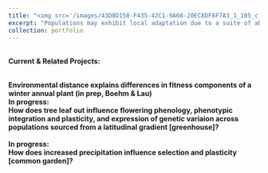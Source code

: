 ```yaml
---
title: "<img src='/images/43D8D150-F435-42C1-9A66-20EC8DF8F7A3_1_105_c.jpeg' align='right' width='300' height='300'>How does environmental distance influence local adaptation and the strength of selection?"
excerpt: "Populations may exhibit local adaptation due to a suite of abiotic and biotic selection pressures. Local adaptation can be assessed with reciprocal transplant experiments or by provenance trials where many source populations are planted into multiple common gardens across broad environmental gradients. Climate change may disrupt patterns of local adaptation. If so, then populations might not necessarily have highest fitness in environments closely matching the current environmental conditions of their source locations. Investigating local adaptation in relation to both geographic and environmental distance across key life history transitions may provide insight into the limitations of local adaptation and potential evolutionary consequences under climate change. <br/>"
collection: portfolio
---
```


<br/><strong>Current & Related Projects:<strong><br/><br/>
  
Environmental distance explains differences in fitness components of a winter annual plant (in prep, Boehm & Lau)
<br/> In progress:<br/> How does tree leaf out influence flowering phenology, phenotypic integration and plasticity, and expression of genetic variaion across populations sourced from a latitudinal gradient [greenhouse]?<br/>
<br/> In progress:<br/> How does increased precipitation influence selection and plasticity [common garden]? 

